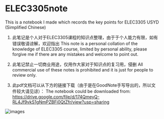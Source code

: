 # ELEC3305note

This is a notebook I made which records the key points for ELEC3305 USYD (Simplified Chinese)

1. 此笔记是个人对于ELEC3305课程的知识点整理，由于于个人能力有限，如有错误敬请谅解，欢迎指出 This note is a personal collation of the knowledge of ELEC3305 course, limited by personal ability, please forgive me if there are any mistakes and welcome to point out.

2. 此笔记禁止一切商业用途，仅用作大家对于知识点的复习用，侵删 All commercial use of these notes is prohibited and it is just for people to review only.

3. 此pdf文档可以从下方的链接下载（由于是在GoodNote手写导出的，所以文件较大请见谅）： The notebook could be downloaded from:
https://drive.google.com/file/d/174QmeyQ-RL4Jf9vkS1gNmPZBFi0QtZfr/view?usp=sharing


![images](https://github.com/henry0408/screenshots/blob/069516f18b561f6ba7cc3fdfbc4a73c75979c3bc/elec3305screenshot.png)
